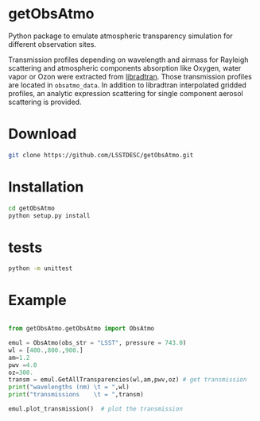 # getObsAtmo

Python package to emulate atmospheric transparency simulation for different observation sites.

Transmission profiles depending on wavelength and airmass for Rayleigh scattering and atmospheric components absorption like Oxygen,
water vapor or Ozon were extracted from [libradtran](http://www.libradtran.org).
Those transmission profiles are located in `obsatmo_data`.
In addition to libradtran interpolated gridded profiles, an analytic expression scattering for single component aerosol scattering is provided.


# Download


```bash
git clone https://github.com/LSSTDESC/getObsAtmo.git
```


# Installation


``` bash
cd getObsAtmo
python setup.py install
```


# tests


```bash
python -m unittest
```

# Example


```python

from getObsAtmo.getObsAtmo import ObsAtmo

emul = ObsAtmo(obs_str = "LSST", pressure = 743.0)
wl = [400.,800.,900.]
am=1.2
pwv =4.0
oz=300.
transm = emul.GetAllTransparencies(wl,am,pwv,oz) # get transmission
print("wavelengths (nm) \t = ",wl)
print("transmissions    \t = ",transm)

emul.plot_transmission()  # plot the transmission
```



